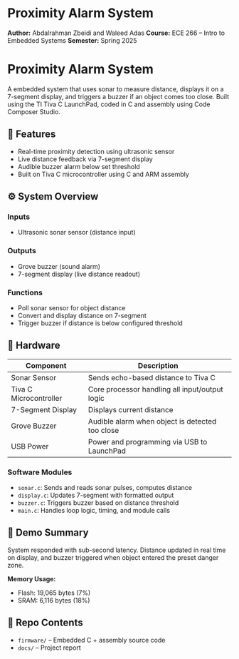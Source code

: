 # Proximity Alarm System  
**Author:** Abdalrahman Zbeidi and Waleed Adas
**Course:** ECE 266 – Intro to Embedded Systems 
**Semester:** Spring 2025  

# Proximity Alarm System

A embedded system that uses sonar to measure distance, displays it on a 7-segment display, and triggers a buzzer if an object comes too close. Built using the TI Tiva C LaunchPad, coded in C and assembly using Code Composer Studio.

## 🔧 Features

- Real-time proximity detection using ultrasonic sensor
- Live distance feedback via 7-segment display
- Audible buzzer alarm below set threshold
- Built on Tiva C microcontroller using C and ARM assembly

## ⚙️ System Overview

### Inputs
- Ultrasonic sonar sensor (distance input)

### Outputs
- Grove buzzer (sound alarm)
- 7-segment display (live distance readout)

### Functions
- Poll sonar sensor for object distance
- Convert and display distance on 7-segment
- Trigger buzzer if distance is below configured threshold


## 🧱 Hardware

| Component            | Description                                          |
|----------------------|------------------------------------------------------|
| Sonar Sensor         | Sends echo-based distance to Tiva C                  |
| Tiva C Microcontroller | Core processor handling all input/output logic     |
| 7-Segment Display    | Displays current distance                            |
| Grove Buzzer         | Audible alarm when object is detected too close      |
| USB Power            | Power and programming via USB to LaunchPad           |

### Software Modules

- `sonar.c`: Sends and reads sonar pulses, computes distance
- `display.c`: Updates 7-segment with formatted output
- `buzzer.c`: Triggers buzzer based on distance threshold
- `main.c`: Handles loop logic, timing, and module calls

## 🧪 Demo Summary

System responded with sub-second latency. Distance updated in real time on display, and buzzer triggered when object entered the preset danger zone.

**Memory Usage:**
- Flash: 19,065 bytes (7%)
- SRAM: 6,116 bytes (18%)

## 📁 Repo Contents

- `firmware/` – Embedded C + assembly source code
- `docs/` – Project report

